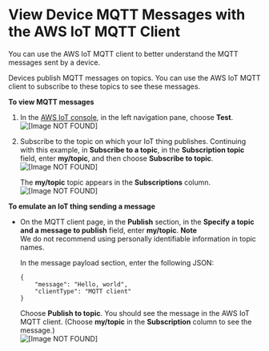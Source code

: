 # View Device MQTT Messages with the AWS IoT MQTT Client<a name="view-mqtt-messages"></a>

You can use the AWS IoT MQTT client to better understand the MQTT messages sent by a device\.

Devices publish MQTT messages on topics\. You can use the AWS IoT MQTT client to subscribe to these topics to see these messages\.

**To view MQTT messages**

1. In the [AWS IoT console](https://console.aws.amazon.com/iot/home), in the left navigation pane, choose **Test**\.  
![\[Image NOT FOUND\]](http://docs.aws.amazon.com/iot/latest/developerguide/images/choose-test.png)

1. Subscribe to the topic on which your IoT thing publishes\. Continuing with this example, in **Subscribe to a topic**, in the **Subscription topic** field, enter **my/topic**, and then choose **Subscribe to topic**\.  
![\[Image NOT FOUND\]](http://docs.aws.amazon.com/iot/latest/developerguide/images/subscribe-button-topic.png)

   The **my/topic** topic appears in the **Subscriptions** column\.  
![\[Image NOT FOUND\]](http://docs.aws.amazon.com/iot/latest/developerguide/images/subscribed-button-topic.png)

**To emulate an IoT thing sending a message**
+ On the MQTT client page, in the **Publish** section, in the **Specify a topic and a message to publish** field, enter **my/topic**\. 
**Note**  
We do not recommend using personally identifiable information in topic names\.

  In the message payload section, enter the following JSON:

  ```
  {
      "message": "Hello, world",
      "clientType": "MQTT client"
  }
  ```

  Choose **Publish to topic**\. You should see the message in the AWS IoT MQTT client\. \(Choose **my/topic** in the **Subscription** column to see the message\.\)  
![\[Image NOT FOUND\]](http://docs.aws.amazon.com/iot/latest/developerguide/images/publish-to-topic.png)